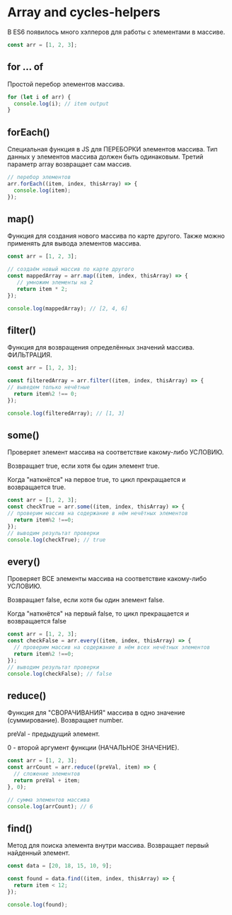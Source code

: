 # Array and cycles-helpers

В ES6 появилось много хэлперов для работы с элементами в массиве.

```js
const arr = [1, 2, 3];
```

## for ... of

Простой перебор элементов массива.

```js
for (let i of arr) {
  console.log(i); // item output
}
```

## forEach()

Специальная функция в JS для ПЕРЕБОРКИ элементов массива. Тип данных у элементов массива должен быть одинаковым. Третий параметр array возвращает сам массив.

```js
// перебор элементов
arr.forEach((item, index, thisArray) => {
  console.log(item);
});
```

## map()

Функция для создания нового массива по карте другого.
Также можно применять для вывода элементов массива.

```js
const arr = [1, 2, 3];

// создаём новый массив по карте другого
const mappedArray = arr.map((item, index, thisArray) => {
   // умножим элементы на 2
   return item * 2;
});

console.log(mappedArray); // [2, 4, 6]
```

## filter()

Функция для возвращения определённых значений массива. ФИЛЬТРАЦИЯ.

```js
const arr = [1, 2, 3];

const filteredArray = arr.filter((item, index, thisArray) => {
// выведем только нечётные
  return item%2 !== 0;
});

console.log(filteredArray); // [1, 3]
```

## some()

Проверяет элемент массива на соответствие какому-либо УСЛОВИЮ.

Возвращает true, если хотя бы один элемент true.

Когда "наткнётся" на первое true, то цикл прекращается и возвращается true.

```js
const arr = [1, 2, 3];
const checkTrue = arr.some((item, index, thisArray) => {
// проверим массив на содержание в нём нечётных элементов
  return item%2 !==0;
});
// выводим результат проверки
console.log(checkTrue); // true
```

## every()

Проверяет ВСЕ элементы массива на соответствие какому-либо УСЛОВИЮ.

Возвращает false, если хотя бы один элемент false.

Когда "наткнётся" на первый false, то цикл прекращается и возвращается false

```js
const arr = [1, 2, 3];
const checkFalse = arr.every((item, index, thisArray) => {
  // проверим массив на содержание в нём всех нечётных элементов
  return item%2 !==0;
});
// выводим результат проверки
console.log(checkFalse); // false
```

## reduce()

Функция для "СВОРАЧИВАНИЯ" массива в одно значение (суммирование). Возвращает number.

preVal - предыдущий элемент.

0 - второй аргумент функции (НАЧАЛЬНОЕ ЗНАЧЕНИЕ).

```js
const arr = [1, 2, 3];
const arrCount = arr.reduce((preVal, item) => {
  // сложение элементов
  return preVal + item;
}, 0);

// сумма элементов массива
console.log(arrCount); // 6
```

## find()

Метод для поиска элемента внутри массива. Возвращает первый найденный элемент.

```js
const data = [20, 18, 15, 10, 9];

const found = data.find((item, index, thisArray) => {
  return item < 12;
});

console.log(found);
```
